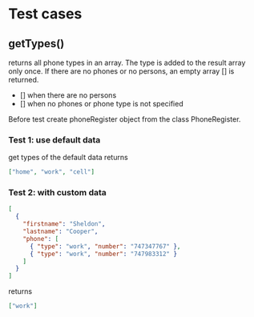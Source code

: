 # Test cases

## **getTypes()**

returns all phone types in an array. The type is added to the result array only once. If there are no phones or no persons, an empty array [] is returned.

- [] when there are no persons
- [] when no phones or phone type is not specified

Before test create phoneRegister object from the class PhoneRegister.

### Test 1: use default data

get types of the default data
returns

```json
["home", "work", "cell"]
```

### Test 2: with custom data

```json
[
  {
    "firstname": "Sheldon",
    "lastname": "Cooper",
    "phone": [
      { "type": "work", "number": "747347767" },
      { "type": "work", "number": "747983312" }
    ]
  }
]
```

returns

```json
["work"]
```
